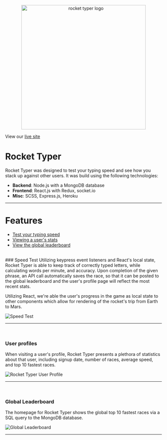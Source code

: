 <p align="center">
  <a href="https://www.rockettyper.com/">
    <img src="https://github.com/jameshawkinsjr/rocket-typer/blob/master/frontend/public/assets/rocket_typer_logo.png" alt="rocket typer logo" width="400">
  </a>
</p>

View our [live site](https://www.rockettyper.com/)

# Rocket Typer
Rocket Typer was designed to test your typing speed and see how you stack up against other users. It was build using the following technologies: 
* <strong>Backend</strong>: Node.js with a MongoDB database
* <strong>Frontend</strong>: React.js with Redux, socket.io
* <strong>Misc</strong>: SCSS, Express.js, Heroku

*** 
# Features 
* [Test your typing speed](https://github.com/jameshawkinsjr/rocket-typer#speed-test)
* [Viewing a user's stats](https://github.com/jameshawkinsjr/flex-invest#speed-test)
* [View the global leaderboard](https://github.com/jameshawkinsjr/flex-invest#global-leaderboard)


<br>
### Speed Test
Utilizing keypress event listeners and React's local state, Rocket Typer is able to keep track of correctly typed letters, while calculating words per minute, and accuracy. Upon completion of the given phrase, an API call automatically saves the race, so that it can be posted to the global leaderboard and the user's profile page will reflect the most recent stats.

Utilizing React, we're able the user's progress in the game as local state to other components which allow for rendering of the rocket's trip from Earth to Mars.

![Speed Test](https://github.com/jameshawkinsjr/rocket-typer/blob/master/frontend/public/assets/rocket-typer.gif)

*** 
<br>

### User profiles
When visiting a user's profile, Rocket Typer presents a plethora of statistics about that user, including signup date, number of races, average speed, and top 10 fastest races.

![Rocket Typer User Profile](https://github.com/jameshawkinsjr/rocket-typer/blob/master/frontend/public/assets/rocket_typer_profile.png)

***
<br>

### Global Leaderboard
The homepage for Rocket Typer shows the global top 10 fastest races via a SQL query to the MongoDB database.

![Global Leaderboard](https://github.com/jameshawkinsjr/rocket-typer/blob/master/frontend/public/assets/rocket_typer_leaderboard.png)
***
<br>
